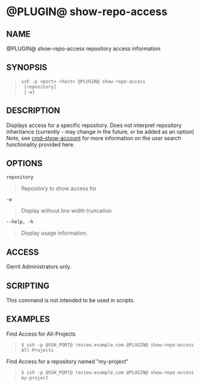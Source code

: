 @PLUGIN@ show-repo-access
================

NAME
----
@PLUGIN@ show-repo-access repository access information

SYNOPSIS
--------
>     ssh -p <port> <host> @PLUGIN@ show-repo-access
>      [repository]
>      [-w]


DESCRIPTION
-----------
Displays access for a specific repository.  Does not interpret repository inheritance (currently - may change in the future, or be added as an option)
Note, see [cmd-show-account](cmd-show-account.html) for more information on the user search functionality provided here.

OPTIONS
-------
`repository`
> Repository to show access for

`-w`
> Display without line width truncation

`--help, -h`
> Display usage information.

ACCESS
------
Gerrit Administrators only.

SCRIPTING
---------
This command is not intended to be used in scripts.

EXAMPLES
--------

Find Access for All-Projects

>     $ ssh -p @SSH_PORT@ review.example.com @PLUGIN@ show-repo-access All-Projects

Find Access for a repository named "my-project"
>     $ ssh -p @SSH_PORT@ review.example.com @PLUGIN@ show-repo-access my-project